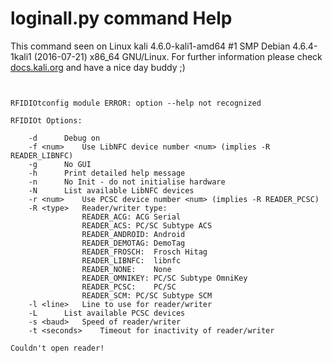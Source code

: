 # loginall.py command Help

 This command seen on Linux kali 4.6.0-kali1-amd64 #1 SMP Debian 4.6.4-1kali1 (2016-07-21) x86_64 GNU/Linux. For further information please check [docs.kali.org](docs.kali.org) and have a nice day buddy ;) 

~~~


RFIDIOtconfig module ERROR: option --help not recognized

RFIDIOt Options:

	-d		Debug on
	-f <num>	Use LibNFC device number <num> (implies -R READER_LIBNFC)
	-g		No GUI
	-h		Print detailed help message
	-n		No Init - do not initialise hardware
	-N		List available LibNFC devices
	-r <num>	Use PCSC device number <num> (implies -R READER_PCSC)
	-R <type>	Reader/writer type:
				READER_ACG:	ACG Serial
				READER_ACS:	PC/SC Subtype ACS
				READER_ANDROID:	Android
				READER_DEMOTAG:	DemoTag
				READER_FROSCH:	Frosch Hitag
				READER_LIBNFC:	libnfc
				READER_NONE:	None
				READER_OMNIKEY:	PC/SC Subtype OmniKey
				READER_PCSC:	PC/SC
				READER_SCM:	PC/SC Subtype SCM
	-l <line>	Line to use for reader/writer
	-L		List available PCSC devices
	-s <baud>	Speed of reader/writer
	-t <seconds>	Timeout for inactivity of reader/writer

Couldn't open reader!

~~~
